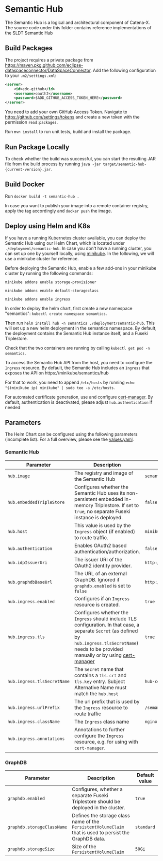 <!--
    Copyright (c) 2021-2022 Robert Bosch Manufacturing Solutions GmbH
    Copyright (c) 2021-2022 Contributors to the Eclipse Foundation

    See the NOTICE file(s) distributed with this work for additional 
    information regarding copyright ownership.
    
    This program and the accompanying materials are made available under the
    terms of the Apache License, Version 2.0 which is available at
    https://www.apache.org/licenses/LICENSE-2.0.
     
    Unless required by applicable law or agreed to in writing, software
    distributed under the License is distributed on an "AS IS" BASIS, WITHOUT
    WARRANTIES OR CONDITIONS OF ANY KIND, either express or implied. See the
    License for the specific language governing permissions and limitations
    under the License.
    
    SPDX-License-Identifier: Apache-2.0
-->

# Semantic Hub
The Semantic Hub is a logical and architectural component of Catena-X.
The source code under this folder contains reference implementations of the SLDT Semantic Hub

## Build Packages
The project requires a private package from https://maven.pkg.github.com/eclipse-dataspaceconnector/DataSpaceConnector.
Add the following configuration to your `.m2/settings.xml`:

```xml
<server>
    <id>edc-github</id>
    <username>oauth2</username>
    <password>$ADD_GITHUB_ACCESS_TOKEN_HERE</password>
</server>
```

You need to add your own GitHub Access Token. Navigate to https://github.com/settings/tokens and create a new token
with the permission `read:packages`.

Run `mvn install` to run unit tests, build and install the package.

## Run Package Locally
To check whether the build was successful, you can start the resulting JAR file from the build process by running `java -jar target/semantic-hub-{current-version}.jar`.

## Build Docker
Run `docker build -t semantic-hub .`

In case you want to publish your image into a remote container registry, apply the tag accordingly and `docker push` the image.

## Deploy using Helm and K8s
If you have a running Kubernetes cluster available, you can deploy the Semantic Hub using our Helm Chart, which is located under `./deployment/semantic-hub`.
In case you don't have a running cluster, you can set up one by yourself locally, using [minikube](https://minikube.sigs.k8s.io/docs/start/).
In the following, we will use a minikube cluster for reference.

Before deploying the Semantic Hub, enable a few add-ons in your minikube cluster by running the following commands:

`minikube addons enable storage-provisioner`

`minikube addons enable default-storageclass`

`minikube addons enable ingress`

In order to deploy the helm chart, first create a new namespace "semantics": `kubectl create namespace semantics`.

Then run `helm install hub -n semantics ./deployment/semantic-hub`. This will set up a new helm deployment in the semantics namespace. By default, the deployment contains the Semantic Hub instance itself, and a Fuseki Triplestore.

Check that the two containers are running by calling `kubectl get pod -n semantics`.

To access the Semantic Hub API from the host, you need to configure the `Ingress` resource.
By default, the Semantic Hub includes an `Ingress` that exposes the API on https://minikube/semantics/hub

For that to work, you need to append `/etc/hosts` by running `echo "$(minikube ip) minikube" | sudo tee -a /etc/hosts`.

For automated certificate generation, use and configure [cert-manager](https://cert-manager.io/).
By default, authentication is deactivated, please adjust `hub.authentication` if needed

## Parameters
The Helm Chart can be configured using the following parameters (incomplete list). For a full overview, please see the [values.yaml](./deployment/semantic-hub/values.yaml).

### Semantic Hub
| Parameter       | Description | Default value       |
| ---             | ---         | ---                 |
| `hub.image`     | The registry and image of the Semantic Hub   | `semantic-hub:latest` |
| `hub.embeddedTripleStore`     | Configures whether the Semantic Hub uses its non-persistent embedded in-memory Triplestore. If set to `true`, no separate Fuseki instance is deployed. | `false` |
| `hub.host`     | This value is used by the `Ingress` object (if enabled) to route traffic.   | `minikube` |
| `hub.authentication`     | Enables OAuth2 based authentication/authorization.   | `false` |
| `hub.idpIssuerUri`     | The issuer URI of the OAuth2 identity provider.   | `http://localhost:8080/auth/realms/catenax` |
| `hub.graphdbBaseUrl`     | The URL of an external GraphDB. Ignored if `graphdb.enabled` is set to `false`   | `http://graphdb:3030` |
| `hub.ingress.enabled`     | Configures if an `Ingress` resource is created.   | `true` |
| `hub.ingress.tls`     | Configures whether the `Ingress` should include TLS configuration. In that case, a separate `Secret` (as defined by `hub.ingress.tlsSecretName`) needs to be provided manually or by using [cert-manager](https://cert-manager.io/)   | `true` |
| `hub.ingress.tlsSecretName`     | The `Secret` name that contains a `tls.crt` and `tls.key` entry. Subject Alternative Name must match the `hub.host`    | `hub-certificate-secret` |
| `hub.ingress.urlPrefix`     | The url prefix that is used by the `Ingress` resource to route traffic  | `/semantics/hub` |
| `hub.ingress.className`     | The `Ingress` class name   | `nginx` |
| `hub.ingress.annotations`     | Annotations to further configure the `Ingress` resource, e.g. for using with `cert-manager`.  |  |

### GraphDB
| Parameter       | Description | Default value       |
| ---             | ---         | ---                 |
| `graphdb.enabled`     | Configures, whether a separate Fuseki Triplestore should be deployed in the cluster.   | `true` |
| `graphdb.storageClassName`     | Defines the storage class name of the `PersistentVolumeClaim` that is used to persist the GraphDB data.  | `standard` |
| `graphdb.storageSize`     | Size of the `PersistentVolumeClaim`  | `50Gi` |
